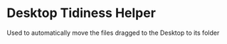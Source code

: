 # Desktop Tidiness Helper

Used to automatically move the files dragged to the Desktop to its folder
